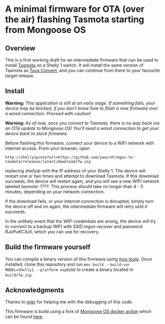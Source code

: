 # A minimal firmware for OTA (over the air) flashing Tasmota starting from Mongoose OS

## Overview

This is a first working draft for an intermediate firmware that can be used to
install [Tasmota](https://github.com/arendst/Tasmota) on a Shelly 1 switch. It
will install the same version of Tasmota as [Tuya Convert](https://github.com/ct-Open-Source/tuya-convert/),
and you can continue from there to your favourite target release.

## Install

**Warning:** _This application is still at an early stage. If something fails,
your device may be bricked, if you don't know how to flash a new firmware over a
wired connection. Proceed with caution!_

**Warning:** _As of now, once you convert to Tasmota, there is no way back via
an OTA update to Mongoose OS! You'll need a wired connection to get your device
back to stock firmware._

Before flashing this firmware, connect your device to a WIFI network with
internet access. From your browser, open

`http://shellyip/ota?url=https://github.com/yaourdt/mgos-to-tasmota/releases/latest/download/fw.zip`

replacing _shellyip_ with the IP address of your Shelly 1. The device will
restart one or two times and attempt to download Tasmota. If this download
succeeds, the device will restart again, and you will see a new WIFI network
labeled _tasmota-????_. This process should take no longer than 4 - 5 minutes,
depending on your network connection.

If the download fails, or your internet connection is disrupted, simply turn the
device off and on again, the intermediate firmware will retry until it succeeds.

In the unlikely event that the WIFI credentials are wrong, the device will try
to connect to a backup WIFI with SSID _mgos-recover_ and password _RJoPuKC3u5_,
which you can use for recovery.

## Build the firmware yourself

You can compile a binary version of this firmware using [mos tools](https://mongoose-os.com/docs/mongoose-os/quickstart/setup.md#1-download-and-install-mos-tool). Once installed, clone this repository and run
`mos build --build-var MODEL=Shelly1 --platform esp8266` to create a binary
located in `build/fw.zip`.

## Acknowledgments
Thanks to [rojer](https://github.com/rojer) for helping me with the debugging of
this code.

This firmware is build using a fork of [Mongoose OS docker action](https://github.com/dea82/mongoose-os-action)
which can be found [here](https://github.com/yaourdt/mongoose-os-action).
